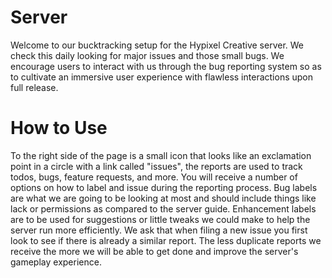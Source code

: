 Server
======

Welcome to our bucktracking setup for the Hypixel Creative server. We check this daily looking for major issues and those small bugs. We encourage users to interact with us through the bug reporting system so as to cultivate an immersive user experience with flawless interactions upon full release.

How to Use
==========

To the right side of the page is a small icon that looks like an exclamation point in a circle with a link called "issues", the reports are used to track todos, bugs, feature requests, and more. You will receive a number of options on how to label and issue during the reporting process. Bug labels are what we are going to be looking at most and should include things like lack or permissions as compared to the server guide. Enhancement labels are to be used for suggestions or little tweaks we could make to help the server run more efficiently. We ask that when filing a new issue you first look to see if there is already a similar report. The less duplicate reports we receive the more we will be able to get done and improve the server's gameplay experience.
